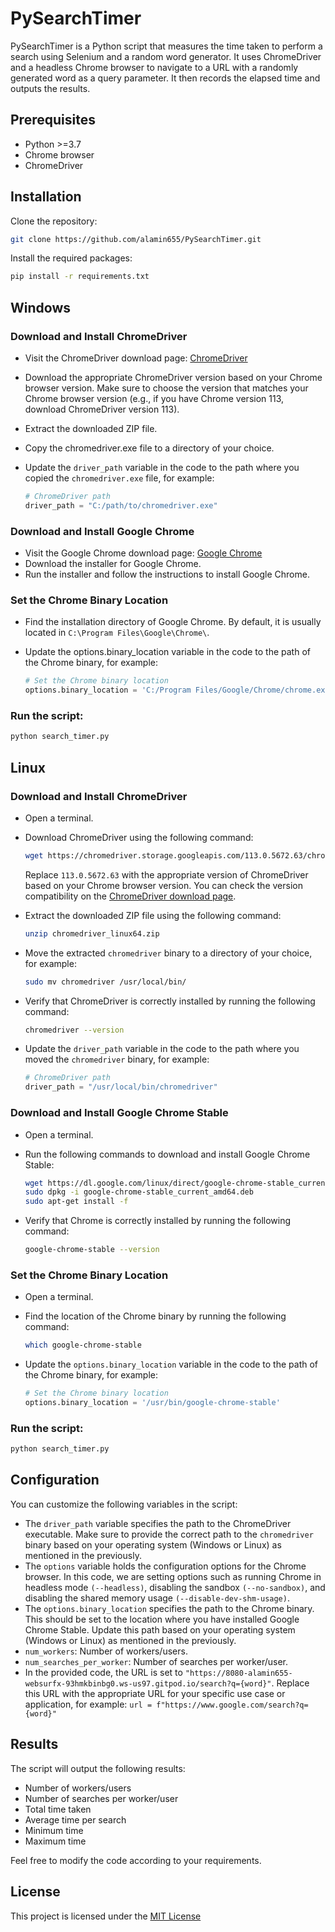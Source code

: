 # PySearchTimer

PySearchTimer is a Python script that measures the time taken to perform a search using Selenium and a random word generator. It uses ChromeDriver and a headless Chrome browser to navigate to a URL with a randomly generated word as a query parameter. It then records the elapsed time and outputs the results.

## Prerequisites

- Python >=3.7
- Chrome browser
- ChromeDriver

## Installation

Clone the repository:

```bash
git clone https://github.com/alamin655/PySearchTimer.git
```

Install the required packages:

```bash
pip install -r requirements.txt
```

## Windows

### Download and Install ChromeDriver

- Visit the ChromeDriver download page: [ChromeDriver](https://sites.google.com/chromium.org/driver/)
- Download the appropriate ChromeDriver version based on your Chrome browser version. Make sure to choose the version that matches your Chrome browser version (e.g., if you have Chrome version 113, download ChromeDriver version 113).
- Extract the downloaded ZIP file.
- Copy the chromedriver.exe file to a directory of your choice.
- Update the `driver_path` variable in the code to the path where you copied the `chromedriver.exe` file, for example:

  ```python
  # ChromeDriver path
  driver_path = "C:/path/to/chromedriver.exe"
  ```

### Download and Install Google Chrome

- Visit the Google Chrome download page: [Google Chrome](https://www.google.com/chrome/)
- Download the installer for Google Chrome.
- Run the installer and follow the instructions to install Google Chrome.

### Set the Chrome Binary Location

- Find the installation directory of Google Chrome. By default, it is usually located in `C:\Program Files\Google\Chrome\`.
- Update the options.binary_location variable in the code to the path of the Chrome binary, for example:

  ```python
  # Set the Chrome binary location
  options.binary_location = 'C:/Program Files/Google/Chrome/chrome.exe'
  ```

### Run the script:

```bash
python search_timer.py
```

## Linux

### Download and Install ChromeDriver

- Open a terminal.
- Download ChromeDriver using the following command:

  ```bash
  wget https://chromedriver.storage.googleapis.com/113.0.5672.63/chromedriver_linux64.zip
  ```
  Replace `113.0.5672.63` with the appropriate version of ChromeDriver based on your Chrome browser version. You can check the version compatibility on the [ChromeDriver download page](https://sites.google.com/chromium.org/driver/).

- Extract the downloaded ZIP file using the following command:

  ```bash
  unzip chromedriver_linux64.zip
  ```

- Move the extracted `chromedriver` binary to a directory of your choice, for example:

  ```bash
  sudo mv chromedriver /usr/local/bin/
  ```

- Verify that ChromeDriver is correctly installed by running the following command:

  ```bash
  chromedriver --version
  ```

- Update the `driver_path` variable in the code to the path where you moved the `chromedriver` binary, for example:

  ```python
  # ChromeDriver path
  driver_path = "/usr/local/bin/chromedriver"
  ```

### Download and Install Google Chrome Stable

- Open a terminal.
- Run the following commands to download and install Google Chrome Stable:

  ```bash
  wget https://dl.google.com/linux/direct/google-chrome-stable_current_amd64.deb
  sudo dpkg -i google-chrome-stable_current_amd64.deb
  sudo apt-get install -f
  ```

- Verify that Chrome is correctly installed by running the following command:

  ```bash
  google-chrome-stable --version
  ```

### Set the Chrome Binary Location

- Open a terminal.
- Find the location of the Chrome binary by running the following command:

  ```bash
  which google-chrome-stable
  ```
  
- Update the `options.binary_location` variable in the code to the path of the Chrome binary, for example:

  ```python
  # Set the Chrome binary location
  options.binary_location = '/usr/bin/google-chrome-stable'
  ```

### Run the script:

```bash
python search_timer.py
```

## Configuration

You can customize the following variables in the script:

- The `driver_path` variable specifies the path to the ChromeDriver executable. Make sure to provide the correct path to the `chromedriver` binary based on your operating system (Windows or Linux) as mentioned in the previously.
- The `options` variable holds the configuration options for the Chrome browser. In this code, we are setting options such as running Chrome in headless mode `(--headless)`, disabling the sandbox `(--no-sandbox)`, and disabling the shared memory usage `(--disable-dev-shm-usage)`.
- The `options.binary_location` specifies the path to the Chrome binary. This should be set to the location where you have installed Google Chrome Stable. Update this path based on your operating system (Windows or Linux) as mentioned in the previously.
- `num_workers`: Number of workers/users.
- `num_searches_per_worker`: Number of searches per worker/user.
- In the provided code, the URL is set to `"https://8080-alamin655-websurfx-93hmkbinbg0.ws-us97.gitpod.io/search?q={word}"`. Replace this URL with the appropriate URL for your specific use case or application, for example: `url = f"https://www.google.com/search?q={word}"`

## Results

The script will output the following results:

- Number of workers/users
- Number of searches per worker/user
- Total time taken
- Average time per search
- Minimum time
- Maximum time

Feel free to modify the code according to your requirements.

## License
This project is licensed under the [MIT License](LICENSE)
